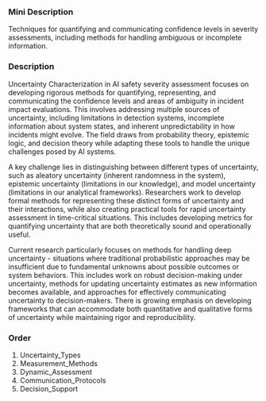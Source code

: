 ### Mini Description

Techniques for quantifying and communicating confidence levels in severity assessments, including methods for handling ambiguous or incomplete information.

### Description

Uncertainty Characterization in AI safety severity assessment focuses on developing rigorous methods for quantifying, representing, and communicating the confidence levels and areas of ambiguity in incident impact evaluations. This involves addressing multiple sources of uncertainty, including limitations in detection systems, incomplete information about system states, and inherent unpredictability in how incidents might evolve. The field draws from probability theory, epistemic logic, and decision theory while adapting these tools to handle the unique challenges posed by AI systems.

A key challenge lies in distinguishing between different types of uncertainty, such as aleatory uncertainty (inherent randomness in the system), epistemic uncertainty (limitations in our knowledge), and model uncertainty (limitations in our analytical frameworks). Researchers work to develop formal methods for representing these distinct forms of uncertainty and their interactions, while also creating practical tools for rapid uncertainty assessment in time-critical situations. This includes developing metrics for quantifying uncertainty that are both theoretically sound and operationally useful.

Current research particularly focuses on methods for handling deep uncertainty - situations where traditional probabilistic approaches may be insufficient due to fundamental unknowns about possible outcomes or system behaviors. This includes work on robust decision-making under uncertainty, methods for updating uncertainty estimates as new information becomes available, and approaches for effectively communicating uncertainty to decision-makers. There is growing emphasis on developing frameworks that can accommodate both quantitative and qualitative forms of uncertainty while maintaining rigor and reproducibility.

### Order

1. Uncertainty_Types
2. Measurement_Methods
3. Dynamic_Assessment
4. Communication_Protocols
5. Decision_Support

